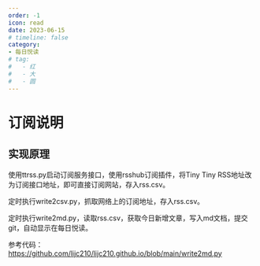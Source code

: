 ```yaml
---
order: -1
icon: read
date: 2023-06-15
# timeline: false
category:
- 每日悦读
# tag:
#   - 红
#   - 大
#   - 圆
---
```

# 订阅说明

## 实现原理
使用ttrss.py启动订阅服务接口，使用rsshub订阅插件，将Tiny Tiny RSS地址改为订阅接口地址，即可直接订阅网站，存入rss.csv。

定时执行write2csv.py<span></span>，抓取网络上的订阅地址，存入rss.csv。

定时执行write2md.py<span></span>，读取rss.csv，获取今日新增文章，写入md文档，提交git，自动显示在每日悦读。

参考代码：
https://github.com/lijc210/lijc210.github.io/blob/main/write2md.py